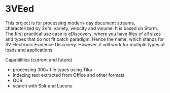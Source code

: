3VEed
=====

This project is for processing modern-day document streams, characterized by 3V's: variety, velocity and volume.
It is based on Storm. The first practical use case is eDiscovery, where you have files of all sizes and types that do not fit batch paradigm.
Hence the name, which stands for 3V Electronic Evidence Discovery. However, it will work for multiple types of loads and applications.

Capabilities (current and future)

* processing 300+ file types using Tika
* indexing text extracted from Office and other formats
* OCR
* search with Solr and Lucene

